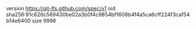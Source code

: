version https://git-lfs.github.com/spec/v1
oid sha256:91c626c569430be02a3b0f4c9854bf1608b4f4a5ca6cff224f3caf54b14e6400
size 9996
